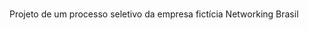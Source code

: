 # <a href="https://images2.imgbox.com/7b/fc/YxBJp3lX_o.png"></a>
Projeto de um processo seletivo da empresa fictícia Networking Brasil
